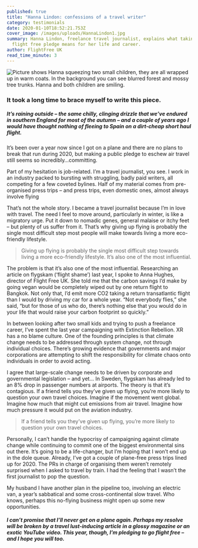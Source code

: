 ```yaml
---
published: true
title: "Hanna Lindon: confessions of a travel writer"
category: testimonials
date: 2020-01-10T18:52:21.753Z
cover_image: /images/uploads/HannaLindon1.jpg
summary: Hanna Lindon, freelance travel journalist, explains what taking the
  flight free pledge means for her life and career.
author: FlightFree UK
read_time_minute: 3
---
```

![Picture shows Hanna squeezing two small children, they are all wrapped up in warm coats. In the background you can see blurred forest and mossy tree trunks. Hanna and both children are smiling. ](/images/uploads/HannaLindon2.jpg "Hanna with her two children ")

### It took a long time to brace myself to write this piece.

##### It’s raining outside – the same chilly, clinging drizzle that we’ve endured in southern England for most of the autumn – and a couple of years ago I would have thought nothing of fleeing to Spain on a dirt-cheap short haul flight. 

It’s been over a year now since I got on a plane and there are no plans to break that run during 2020, but making a public pledge to eschew air travel still seems so incredibly…committing.

Part of my hesitation is job-related. I’m a travel journalist, you see. I work in an industry packed to bursting with struggling, badly paid writers, all competing for a few coveted bylines. Half of my material comes from pre-organised press trips – and press trips, even domestic ones, almost always involve flying

That’s not the whole story. I became a travel journalist because I’m in love with travel. The need I feel to move around, particularly in winter, is like a migratory urge. Put it down to nomadic genes, general malaise or itchy feet – but plenty of us suffer from it. That’s why giving up flying is probably the single most difficult step most people will make towards living a more eco-friendly lifestyle.

> Giving up flying is probably the single most difficult step towards living a more eco-friendly lifestyle. It’s also one of the most influential.

The problem is that it’s also one of the most influential. Researching an article on flygskam (‘flight shame’) last year, I spoke to Anna Hughes, director of Flight Free UK. She told me that the carbon savings I’d make by going vegan would be completely wiped out by one return flight to Bangkok. Not only that, I’d emit more CO2 taking a return transatlantic flight than I would by driving my car for a whole year. “Not everybody flies,” she said, “but for those of us who do, there’s nothing else that you would do in your life that would raise your carbon footprint so quickly.”

In between looking after two small kids and trying to push a freelance career, I’ve spent the last year campaigning with Extinction Rebellion. XR has a no blame culture. One of the founding principles is that climate change needs to be addressed through system change, not through individual choices. There’s growing evidence that governments and major corporations are attempting to shift the responsibility for climate chaos onto individuals in order to avoid acting. 

I agree that large-scale change needs to be driven by corporate and governmental legislation – and yet… In Sweden, flygskam has already led to an 8% drop in passenger numbers at airports. The theory is that it’s contagious. If a friend tells you they’ve given up flying, you’re more likely to question your own travel choices. Imagine if the movement went global. Imagine how much that might cut emissions from air travel. Imagine how much pressure it would put on the aviation industry.

> If a friend tells you they’ve given up flying, you’re more likely to question your own travel choices.

Personally, I can’t handle the hypocrisy of campaigning against climate change while continuing to commit one of the biggest environmental sins out there. It’s going to be a life-changer, but I’m hoping that I won’t end up in the dole queue. Already, I’ve got a couple of plane-free press trips lined up for 2020. The PRs in charge of organising them weren’t remotely surprised when I asked to travel by train. I had the feeling that I wasn’t the first journalist to pop the question. 

My husband I have another plan in the pipeline too, involving an electric van, a year’s sabbatical and some cross-continental slow travel. Who knows, perhaps this no-flying business might open up some new opportunities.

##### I can’t promise that I’ll never get on a plane again. Perhaps my resolve will be broken by a travel lust-inducing article in a glossy magazine or an exotic YouTube video. This year, though, I’m pledging to go flight free – and I hope you will too.